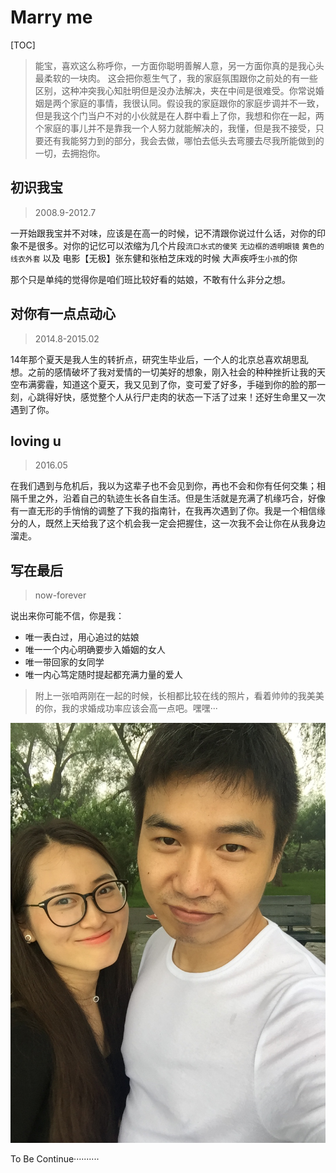 # Marry me
[TOC]
> 能宝，喜欢这么称呼你，一方面你聪明善解人意，另一方面你真的是我心头最柔软的一块肉。
> 这会把你惹生气了，我的家庭氛围跟你之前处的有一些区别，这种冲突我心知肚明但是没办法解决，夹在中间是很难受。你常说婚姻是两个家庭的事情，我很认同。假设我的家庭跟你的家庭步调并不一致，但是我这个门当户不对的小伙就是在人群中看上了你，我想和你在一起，两个家庭的事儿并不是靠我一个人努力就能解决的，我懂，但是我不接受，只要还有我能努力到的部分，我会去做，哪怕去低头去弯腰去尽我所能做到的一切，去拥抱你。



## 初识我宝

> 2008.9-2012.7

一开始跟我宝并不对味，应该是在高一的时候，记不清跟你说过什么话，对你的印象不是很多。对你的记忆可以浓缩为几个片段`流口水式的傻笑` `无边框的透明眼镜` `黄色的线衣外套` 以及 电影【无极】张东健和张柏芝床戏的时候 大声疾呼`生小孩`的你

那个只是单纯的觉得你是咱们班比较好看的姑娘，不敢有什么非分之想。



## 对你有一点点动心

> 2014.8-2015.02

14年那个夏天是我人生的转折点，研究生毕业后，一个人的北京总喜欢胡思乱想。之前的感情破坏了我对爱情的一切美好的想象，刚入社会的种种挫折让我的天空布满雾霾，知道这个夏天，我又见到了你，变可爱了好多，手碰到你的脸的那一刻，心跳得好快，感觉整个人从行尸走肉的状态一下活了过来！还好生命里又一次遇到了你。



## loving u

> 2016.05

在我们遇到与危机后，我以为这辈子也不会见到你，再也不会和你有任何交集；相隔千里之外，沿着自己的轨迹生长各自生活。但是生活就是充满了机缘巧合，好像有一直无形的手悄悄的调整了下我的指南针，在我再次遇到了你。我是一个相信缘分的人，既然上天给我了这个机会我一定会把握住，这一次我不会让你在从我身边溜走。



## 写在最后

> now-forever

说出来你可能不信，你是我：

* 唯一表白过，用心追过的姑娘
* 唯一一个内心明确要步入婚姻的女人
* 唯一带回家的女同学
* 唯一内心笃定随时提起都充满力量的爱人





> 附上一张咱两刚在一起的时候，长相都比较在线的照片，看着帅帅的我美美的你，我的求婚成功率应该会高一点吧。嘿嘿···

 ![we](/static/we.jpg)



To Be Continue··········